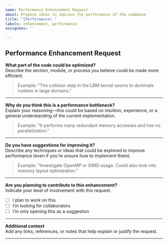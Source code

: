 ```yaml
---
name: Performance Enhancement Request
about: Propose ideas to improve the performance of the codebase
title: "[Performance] "
labels: enhancement, performance
assignees: ''

---
```


## Performance Enhancement Request

**What part of the code could be optimized?**  
Describe the section, module, or process you believe could be made more efficient.

> Example: "The collision step in the LBM kernel seems to dominate runtime in large domains."

---

**Why do you think this is a performance bottleneck?**  
Explain your reasoning—this could be based on intuition, experience, or a general understanding of the current implementation.

> Example: "It performs many redundant memory accesses and has no parallelization."

---

**Do you have suggestions for improving it?**  
Describe any techniques or ideas that could be explored to improve performance (even if you're unsure how to implement them).

> Example: "Investigate OpenMP or SIMD usage. Could also look into memory layout optimization."

---

**Are you planning to contribute to this enhancement?**  
Indicate your level of involvement with this request.

- [ ] I plan to work on this
- [ ] I’m looking for collaborators
- [ ] I’m only opening this as a suggestion

---

**Additional context**  
Add any links, references, or notes that help explain or justify the request.

---
